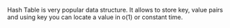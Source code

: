Hash Table is very popular data structure. It allows to store key, value pairs and using key you can locate a value in o(1) or constant time. 